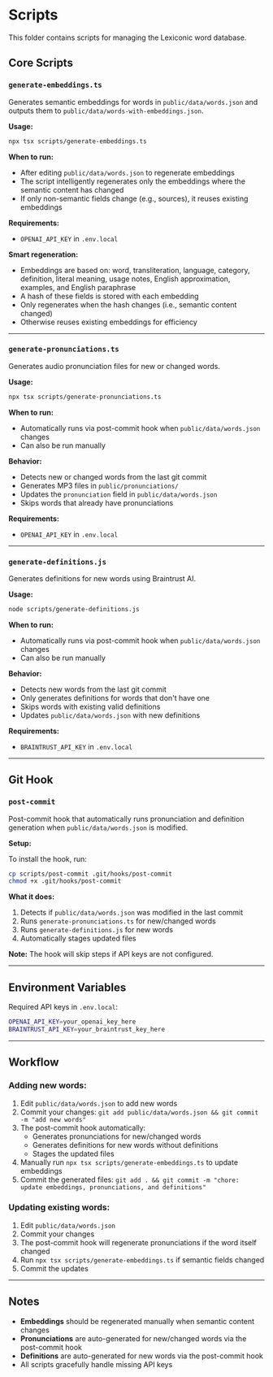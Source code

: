 # Scripts

This folder contains scripts for managing the Lexiconic word database.

## Core Scripts

### `generate-embeddings.ts`

Generates semantic embeddings for words in `public/data/words.json` and outputs them to `public/data/words-with-embeddings.json`.

**Usage:**
```bash
npx tsx scripts/generate-embeddings.ts
```

**When to run:**
- After editing `public/data/words.json` to regenerate embeddings
- The script intelligently regenerates only the embeddings where the semantic content has changed
- If only non-semantic fields change (e.g., sources), it reuses existing embeddings

**Requirements:**
- `OPENAI_API_KEY` in `.env.local`

**Smart regeneration:**
- Embeddings are based on: word, transliteration, language, category, definition, literal meaning, usage notes, English approximation, examples, and English paraphrase
- A hash of these fields is stored with each embedding
- Only regenerates when the hash changes (i.e., semantic content changed)
- Otherwise reuses existing embeddings for efficiency

---

### `generate-pronunciations.ts`

Generates audio pronunciation files for new or changed words.

**Usage:**
```bash
npx tsx scripts/generate-pronunciations.ts
```

**When to run:**
- Automatically runs via post-commit hook when `public/data/words.json` changes
- Can also be run manually

**Behavior:**
- Detects new or changed words from the last git commit
- Generates MP3 files in `public/pronunciations/`
- Updates the `pronunciation` field in `public/data/words.json`
- Skips words that already have pronunciations

**Requirements:**
- `OPENAI_API_KEY` in `.env.local`

---

### `generate-definitions.js`

Generates definitions for new words using Braintrust AI.

**Usage:**
```bash
node scripts/generate-definitions.js
```

**When to run:**
- Automatically runs via post-commit hook when `public/data/words.json` changes
- Can also be run manually

**Behavior:**
- Detects new words from the last git commit
- Only generates definitions for words that don't have one
- Skips words with existing valid definitions
- Updates `public/data/words.json` with new definitions

**Requirements:**
- `BRAINTRUST_API_KEY` in `.env.local`

---

## Git Hook

### `post-commit`

Post-commit hook that automatically runs pronunciation and definition generation when `public/data/words.json` is modified.

**Setup:**

To install the hook, run:
```bash
cp scripts/post-commit .git/hooks/post-commit
chmod +x .git/hooks/post-commit
```

**What it does:**
1. Detects if `public/data/words.json` was modified in the last commit
2. Runs `generate-pronunciations.ts` for new/changed words
3. Runs `generate-definitions.js` for new words
4. Automatically stages updated files

**Note:** The hook will skip steps if API keys are not configured.

---

## Environment Variables

Required API keys in `.env.local`:

```bash
OPENAI_API_KEY=your_openai_key_here
BRAINTRUST_API_KEY=your_braintrust_key_here
```

---

## Workflow

### Adding new words:

1. Edit `public/data/words.json` to add new words
2. Commit your changes: `git add public/data/words.json && git commit -m "add new words"`
3. The post-commit hook automatically:
   - Generates pronunciations for new/changed words
   - Generates definitions for new words without definitions
   - Stages the updated files
4. Manually run `npx tsx scripts/generate-embeddings.ts` to update embeddings
5. Commit the generated files: `git add . && git commit -m "chore: update embeddings, pronunciations, and definitions"`

### Updating existing words:

1. Edit `public/data/words.json`
2. Commit your changes
3. The post-commit hook will regenerate pronunciations if the word itself changed
4. Run `npx tsx scripts/generate-embeddings.ts` if semantic fields changed
5. Commit the updates

---

## Notes

- **Embeddings** should be regenerated manually when semantic content changes
- **Pronunciations** are auto-generated for new/changed words via the post-commit hook
- **Definitions** are auto-generated for new words via the post-commit hook
- All scripts gracefully handle missing API keys
